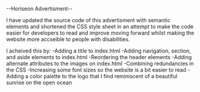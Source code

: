 --Horiseon Advertisment--

I have updated the source code of this advertisment with semantic elements and shortened the CSS style sheet in an attempt to make the code easier for developers to read and improve moving forward whilst making the website more accseible to people with disabilities.

I acheived this by:
-Adding a title to index.html
-Adding navigation, section, and aside elements to index.html
-Reordering the header elements
-Adding alternate attributes to the images on index.html
-Combining redundancies in the CSS
-Increasing some font sizes so the website is a bit easier to read
-Adding a color palette to the logo that I find reminiscent of a beautiful sunrise on the open ocean 